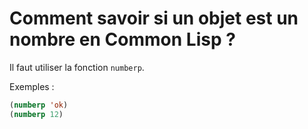 # Comment savoir si un objet est un nombre en Common Lisp ?

Il faut utiliser la fonction `numberp`.

Exemples :
```lisp
(numberp 'ok)
(numberp 12)
```
